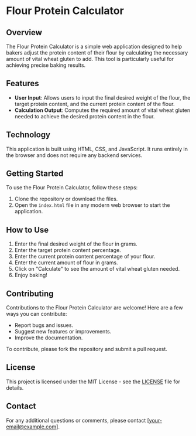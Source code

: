 # Flour Protein Calculator

## Overview
The Flour Protein Calculator is a simple web application designed to help bakers adjust the protein content of their flour by calculating the necessary amount of vital wheat gluten to add. This tool is particularly useful for achieving precise baking results.

## Features
- **User Input**: Allows users to input the final desired weight of the flour, the target protein content, and the current protein content of the flour.
- **Calculation Output**: Computes the required amount of vital wheat gluten needed to achieve the desired protein content in the flour.

## Technology
This application is built using HTML, CSS, and JavaScript. It runs entirely in the browser and does not require any backend services.

## Getting Started
To use the Flour Protein Calculator, follow these steps:
1. Clone the repository or download the files.
2. Open the `index.html` file in any modern web browser to start the application.

## How to Use
1. Enter the final desired weight of the flour in grams.
2. Enter the target protein content percentage.
3. Enter the current protein content percentage of your flour.
4. Enter the current amount of flour in grams.
5. Click on "Calculate" to see the amount of vital wheat gluten needed.
6. Enjoy baking!

## Contributing
Contributions to the Flour Protein Calculator are welcome! Here are a few ways you can contribute:
- Report bugs and issues.
- Suggest new features or improvements.
- Improve the documentation.

To contribute, please fork the repository and submit a pull request.

## License
This project is licensed under the MIT License - see the [LICENSE](LICENSE) file for details.

## Contact
For any additional questions or comments, please contact [your-email@example.com].
